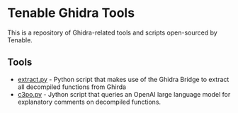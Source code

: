 # Tenable Ghidra Tools

This is a repository of Ghidra-related tools and scripts open-sourced by Tenable.



## Tools

* [extract.py](https://github.com/tenable/ghidra_tools/tree/main/extract_decomps) - Python script that makes use of the Ghidra Bridge to extract all decompiled functions from Ghirda
* [c3po.py](https://github.com/oblivia-simplex/ghidra_tools/tree/main/c-3po) - Jython script that queries an OpenAI large language model for explanatory comments on decompiled functions. <!-- TODO: update link to Tenable repo once merged -->
